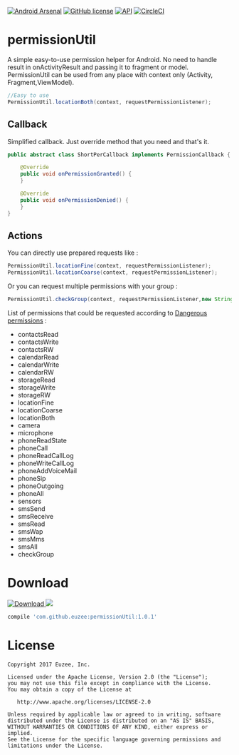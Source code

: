 [![Android Arsenal](https://img.shields.io/badge/Android%20Arsenal-permissionUtil-blue.svg?style=flat)](https://android-arsenal.com/details/1/5721) [![GitHub license](https://img.shields.io/github/license/dcendents/android-maven-gradle-plugin.svg)](http://www.apache.org/licenses/LICENSE-2.0.html) [![API](https://img.shields.io/badge/API-16%2B-brightgreen.svg?style=flat)](https://android-arsenal.com/api?level=16) [![CircleCI](https://circleci.com/gh/Euzee/permissionUtil/tree/master.svg?style=svg)](https://circleci.com/gh/Euzee/permissionUtil/tree/master)

# permissionUtil
A simple easy-to-use permission helper for Android. 
No need to handle result in onActivityResult and passing it to fragment or model.
PermissionUtil can be used from any place with context only (Activity, Fragment,ViewModel).

``` java
//Easy to use
PermissionUtil.locationBoth(context, requestPermissionListener);
```

## Callback

Simplified callback. Just override method that you need and that's it.
``` java
public abstract class ShortPerCallback implements PermissionCallback {

    @Override
    public void onPermissionGranted() {
    }

    @Override
    public void onPermissionDenied() {
    }
}
```

## Actions

You can directly use prepared requests like :
``` java
PermissionUtil.locationFine(context, requestPermissionListener);
PermissionUtil.locationCoarse(context, requestPermissionListener);
```

Or you can request multiple permissions with your group :
``` java
PermissionUtil.checkGroup(context, requestPermissionListener,new String[]{Manifest.permission.READ_PHONE_STATE});
```

List of permissions that could be requested according to [Dangerous permissions](https://developer.android.com/guide/topics/permissions/requesting.html#normal-dangerous) : 
- contactsRead
- contactsWrite
- contactsRW
- calendarRead
- calendarWrite
- calendarRW
- storageRead
- storageWrite
- storageRW
- locationFine
- locationCoarse
- locationBoth
- camera
- microphone
- phoneReadState
- phoneCall
- phoneReadCallLog
- phoneWriteCallLog
- phoneAddVoiceMail
- phoneSip
- phoneOutgoing
- phoneAll
- sensors
- smsSend
- smsReceive
- smsRead
- smsWap
- smsMms
- smsAll
- checkGroup

# Download

[ ![Download](https://api.bintray.com/packages/euzee/Libs/permissionUtil/images/download.svg) ](https://bintray.com/euzee/Libs/permissionUtil/_latestVersion) [![](https://jitpack.io/v/Euzee/permissionUtil.svg)](https://jitpack.io/#Euzee/permissionUtil)
``` groovy
compile 'com.github.euzee:permissionUtil:1.0.1'
```

# License

    Copyright 2017 Euzee, Inc.

    Licensed under the Apache License, Version 2.0 (the "License");
    you may not use this file except in compliance with the License.
    You may obtain a copy of the License at

       http://www.apache.org/licenses/LICENSE-2.0

    Unless required by applicable law or agreed to in writing, software
    distributed under the License is distributed on an "AS IS" BASIS,
    WITHOUT WARRANTIES OR CONDITIONS OF ANY KIND, either express or implied.
    See the License for the specific language governing permissions and
    limitations under the License.
